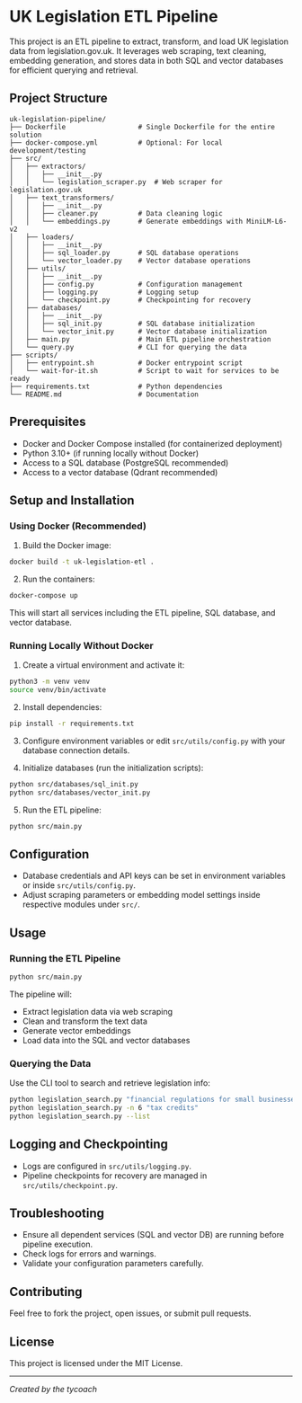 
# UK Legislation ETL Pipeline

This project is an ETL pipeline to extract, transform, and load UK legislation data from legislation.gov.uk. It leverages web scraping, text cleaning, embedding generation, and stores data in both SQL and vector databases for efficient querying and retrieval.

## Project Structure

```
uk-legislation-pipeline/
├── Dockerfile                  # Single Dockerfile for the entire solution
├── docker-compose.yml          # Optional: For local development/testing
├── src/
│   ├── extractors/
│   │   ├── __init__.py
│   │   └── legislation_scraper.py  # Web scraper for legislation.gov.uk
│   ├── text_transformers/
│   │   ├── __init__.py
│   │   ├── cleaner.py          # Data cleaning logic
│   │   └── embeddings.py       # Generate embeddings with MiniLM-L6-v2
│   ├── loaders/
│   │   ├── __init__.py
│   │   ├── sql_loader.py       # SQL database operations
│   │   └── vector_loader.py    # Vector database operations
│   ├── utils/
│   │   ├── __init__.py
│   │   ├── config.py           # Configuration management
│   │   ├── logging.py          # Logging setup
│   │   └── checkpoint.py       # Checkpointing for recovery
│   ├── databases/
│   │   ├── __init__.py
│   │   ├── sql_init.py         # SQL database initialization
│   │   └── vector_init.py      # Vector database initialization
│   ├── main.py                 # Main ETL pipeline orchestration
│   └── query.py                # CLI for querying the data
├── scripts/
│   ├── entrypoint.sh           # Docker entrypoint script
│   └── wait-for-it.sh          # Script to wait for services to be ready
├── requirements.txt            # Python dependencies
└── README.md                   # Documentation
```

## Prerequisites

- Docker and Docker Compose installed (for containerized deployment)
- Python 3.10+ (if running locally without Docker)
- Access to a SQL database (PostgreSQL recommended)
- Access to a vector database (Qdrant recommended)

## Setup and Installation

### Using Docker (Recommended)

1. Build the Docker image:

```bash
docker build -t uk-legislation-etl .
```

2. Run the containers:

```bash
docker-compose up
```

This will start all services including the ETL pipeline, SQL database, and vector database.

### Running Locally Without Docker

1. Create a virtual environment and activate it:

```bash
python3 -m venv venv
source venv/bin/activate
```

2. Install dependencies:

```bash
pip install -r requirements.txt
```

3. Configure environment variables or edit `src/utils/config.py` with your database connection details.

4. Initialize databases (run the initialization scripts):

```bash
python src/databases/sql_init.py
python src/databases/vector_init.py
```

5. Run the ETL pipeline:

```bash
python src/main.py
```

## Configuration

- Database credentials and API keys can be set in environment variables or inside `src/utils/config.py`.
- Adjust scraping parameters or embedding model settings inside respective modules under `src/`.

## Usage

### Running the ETL Pipeline

```bash
python src/main.py
```

The pipeline will:
- Extract legislation data via web scraping
- Clean and transform the text data
- Generate vector embeddings
- Load data into the SQL and vector databases

### Querying the Data

Use the CLI tool to search and retrieve legislation info:

```bash
python legislation_search.py "financial regulations for small businesses"
python legislation_search.py -n 6 "tax credits"
python legislation_search.py --list
```

## Logging and Checkpointing

- Logs are configured in `src/utils/logging.py`.
- Pipeline checkpoints for recovery are managed in `src/utils/checkpoint.py`.

## Troubleshooting

- Ensure all dependent services (SQL and vector DB) are running before pipeline execution.
- Check logs for errors and warnings.
- Validate your configuration parameters carefully.

## Contributing

Feel free to fork the project, open issues, or submit pull requests.

## License

This project is licensed under the MIT License.

---

*Created by the tycoach*
